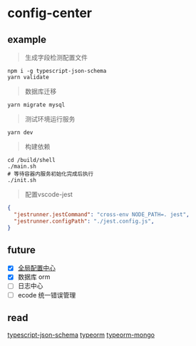 <!-- @format -->

# config-center

## example

> 生成字段检测配置文件

```shell
npm i -g typescript-json-schema
yarn validate
```

> 数据库迁移

```shell
yarn migrate mysql
```

> 测试环境运行服务

```shell
yarn dev
```

> 构建依赖

```shell
cd /build/shell
./main.sh
# 等待容器内服务初始化完成后执行
./init.sh
```

> 配置vscode-jest

```json
{
  "jestrunner.jestCommand": "cross-env NODE_PATH=. jest",
  "jestrunner.configPath": "./jest.config.js",
}
```

## future

-   [x] [全局配置中心](./docs/config.md)
-   [x] 数据库 orm
-   [ ] 日志中心
-   [ ] ecode 统一错误管理

## read

[typescript-json-schema](https://github.com/YousefED/typescript-json-schema/blob/master/api.md)
[typeorm](https://gitee.com/mirrors/TypeORM)
[typeorm-mongo](https://github.com/typeorm/typeorm/blob/master/docs/mongodb.md)
